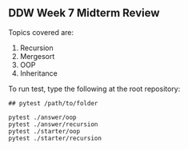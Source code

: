 ## DDW Week 7 Midterm Review

Topics covered are:

1. Recursion
2. Mergesort
3. OOP
4. Inheritance

To run test, type the following at the root repository:

```
## pytest /path/to/folder

pytest ./answer/oop
pytest ./answer/recursion
pytest ./starter/oop
pytest ./starter/recursion
```
